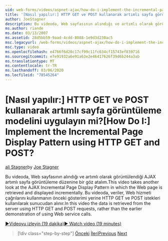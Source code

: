 ```yaml
---
uid: web-forms/videos/aspnet-ajax/how-do-i-implement-the-incremental-page-display-pattern-using-http-get-and-post
title: '[Nasıl yapılır:] HTTP GET ve POST kullanarak artımlı sayfa görüntüleme modelini uygulayın mi? | Microsoft Docs'
author: JoeStagner
description: Bu videoda, Web sayfasının alındığı ve artımlı olarak görüntülendiği AJAX artımlı sayfa görüntüleme düzenine bir göz atalım. Bu videoda...
ms.author: riande
ms.date: 03/13/2007
ms.assetid: 28d5bb59-9aad-4cdd-8088-1e9d3d230ac5
msc.legacyurl: /web-forms/videos/aspnet-ajax/how-do-i-implement-the-incremental-page-display-pattern-using-http-get-and-post
msc.type: video
ms.openlocfilehash: e4766f6d20c17cf99c11fc634cf15743ef839716
ms.sourcegitcommit: e7e91932a6e91a63e2e46417626f39d6b244a3ab
ms.translationtype: MT
ms.contentlocale: tr-TR
ms.lasthandoff: 03/06/2020
ms.locfileid: "78545264"
---
```

# <a name="how-do-i-implement-the-incremental-page-display-pattern-using-http-get-and-post"></a><span data-ttu-id="fd807-105">[Nasıl yapılır:] HTTP GET ve POST kullanarak artımlı sayfa görüntüleme modelini uygulayın mi?</span><span class="sxs-lookup"><span data-stu-id="fd807-105">[How Do I:] Implement the Incremental Page Display Pattern using HTTP GET and POST?</span></span>

<span data-ttu-id="fd807-106">[ali Stagner](https://github.com/JoeStagner)</span><span class="sxs-lookup"><span data-stu-id="fd807-106">by [Joe Stagner](https://github.com/JoeStagner)</span></span>

<span data-ttu-id="fd807-107">Bu videoda, Web sayfasının alındığı ve artımlı olarak görüntülendiği AJAX artımlı sayfa görüntüleme düzenine bir göz atalım.</span><span class="sxs-lookup"><span data-stu-id="fd807-107">This video takes another look at the AJAX Incremental Page Display Pattern in which the Web page is retrieved and displayed incrementally.</span></span> <span data-ttu-id="fd807-108">Bu videoda, veriler, Web hizmeti çağrılarını kullanmanın önceki gösterimi yerine HTTP GET ve POST istekleri kullanılarak sunucudan alınır.</span><span class="sxs-lookup"><span data-stu-id="fd807-108">In this video the data is retrieved from the server using HTTP GET and POST requests, rather than the earlier demonstration of using Web service calls.</span></span>

[<span data-ttu-id="fd807-109">&#9654;Videoyu izleyin (19 dakika)</span><span class="sxs-lookup"><span data-stu-id="fd807-109">&#9654; Watch video (19 minutes)</span></span>](https://channel9.msdn.com/Blogs/ASP-NET-Site-Videos/how-do-i-implement-the-incremental-page-display-pattern-using-http-get-and-post)

> [!div class="step-by-step"]
> <span data-ttu-id="fd807-110">[Önceki](how-do-i-implement-the-ajax-incremental-page-display-pattern.md)
> [İleri](how-do-i-use-the-aspnet-ajax-updateprogress-control.md)</span><span class="sxs-lookup"><span data-stu-id="fd807-110">[Previous](how-do-i-implement-the-ajax-incremental-page-display-pattern.md)
[Next](how-do-i-use-the-aspnet-ajax-updateprogress-control.md)</span></span>
